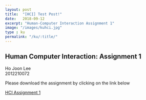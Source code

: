 ```yaml
---
layout: post
title:  "[HCI] Test Post!"
date:   2018-09-12
excerpt: "Human-Computer Interaction Assignment 1"
image: "/images/kuhci.jpg"
type : ku
permalink: "/ku/:title/"
---
```


## Human Computer Interaction: Assignment 1

Ho Joon Lee<br />
2012210072

Please download the assignment by clicking on the link below

 [HCI Assignment 1](/files/[HCI-under]Assignment_1_2012210072_이호준.pdf)
